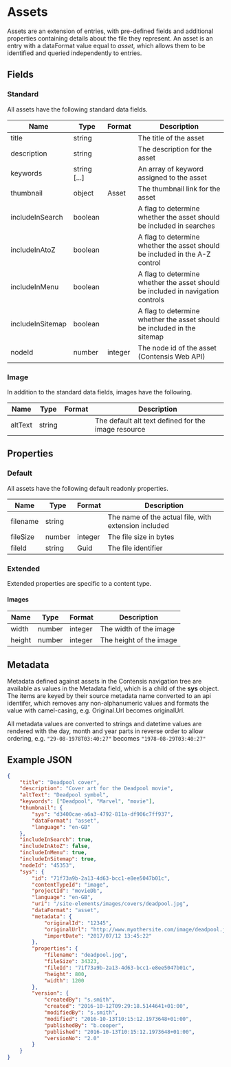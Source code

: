 # Assets

Assets are an extension of entries, with pre-defined fields and additional properties containing details about the file they represent. An asset is an entry with a dataFormat value equal to *asset*, which allows them to be identified and queried independently to entries.

## Fields

### Standard

All assets have the following standard data fields.

| Name | Type | Format | Description |
| ---- | ---- | ------ | ----------- |
| title | string | | The title of the asset |
| description | string | | The description for the asset |
| keywords | string [...] || An array of keyword assigned to the asset |
| thumbnail | object | Asset | The thumbnail link for the asset |
| includeInSearch | boolean || A flag to determine whether the asset should be included in searches |
| includeInAtoZ | boolean || A flag to determine whether the asset should be included in the A-Z control |
| includeInMenu | boolean || A flag to determine whether the asset should be included in navigation controls |
| includeInSitemap | boolean || A flag to determine whether the asset should be included in the sitemap |
| nodeId | number | integer | The node id of the asset (Contensis Web API) |

### Image

In addition to the standard data fields, images have the following.

| Name | Type | Format | Description |
| ---- | ---- | ------ | ----------- |
| altText | string | | The default alt text defined for the image resource |

## Properties

### Default

All assets have the following default readonly properties.

| Name | Type | Format | Description |
| ---- | ---- | ------ | ----------- |
| filename | string | | The name of the actual file, with extension included |
| fileSize | number | integer | The file size in bytes |
| fileId | string | Guid | The file identifier |

### Extended

Extended properties are specific to a content type.

#### Images

| Name | Type | Format | Description |
| ---- | ---- | ------ | ----------- |
| width | number | integer | The width of the image |
| height | number | integer | The height of the image |

## Metadata

Metadata defined against assets in the Contensis navigation tree are available as values in the Metadata field, which is a child of the **sys** object. The items are keyed by their source metadata name converted to an api identifer, which removes any non-alphanumeric values and formats the value with camel-casing, e.g. Original.Url becomes originalUrl.

All metadata values are converted to strings and datetime values are rendered with the day, month and year parts in reverse order to allow ordering, e.g. `"29-08-1978T03:40:27"` becomes `"1978-08-29T03:40:27"`

## Example JSON

```json
{
    "title": "Deadpool cover",
    "description": "Cover art for the Deadpool movie",
    "altText": "Deadpool symbol",
    "keywords": ["Deadpool", "Marvel", "movie"],
    "thumbnail": {
        "sys": "d3400cae-a6a3-4792-811a-df906c7ff937",
        "dataFormat": "asset",
        "language": "en-GB"
    },
    "includeInSearch": true,
    "includeInAtoZ": false,
    "includeInMenu": true,
    "includeInSitemap": true,
    "nodeId": "45353",
    "sys": {
        "id": "71f73a9b-2a13-4d63-bcc1-e8ee5047b01c",
        "contentTypeId": "image",
        "projectId": "movieDb",
        "language": "en-GB",
        "uri": "/site-elements/images/covers/deadpool.jpg",
        "dataFormat": "asset",
        "metadata": {
            "originalId": "12345",
            "originalUrl": "http://www.myothersite.com/image/deadpool.jpg",
            "importDate": "2017/07/12 13:45:22"
        },
        "properties": {
            "filename": "deadpool.jpg",
            "fileSize": 34323,
            "fileId": "71f73a9b-2a13-4d63-bcc1-e8ee5047b01c",
            "height": 800,
            "width": 1200
        },
        "version": {
            "createdBy": "s.smith",
            "created": "2016-10-12T09:29:18.5144641+01:00",
            "modifiedBy": "s.smith",
            "modified": "2016-10-13T10:15:12.1973648+01:00",
            "publishedBy": "b.cooper",
            "published": "2016-10-13T10:15:12.1973648+01:00",
            "versionNo": "2.0"
        }
    }
}
```
